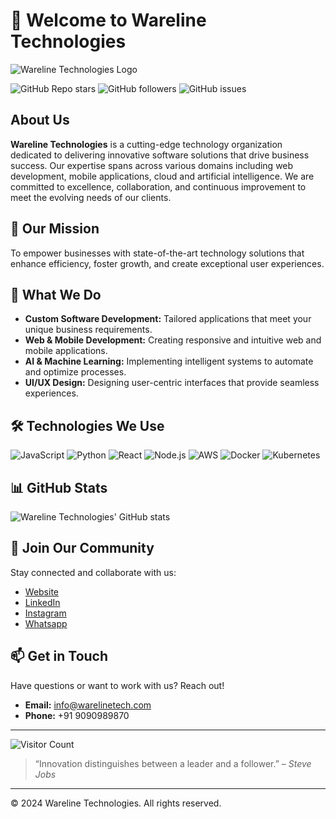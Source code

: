 # 🚀 Welcome to Wareline Technologies

![Wareline Technologies Logo](https://media.licdn.com/dms/image/v2/D4E0BAQEB0KTj9IYnNA/company-logo_200_200/company-logo_200_200/0/1715762058867/warelinetech_logo?e=2147483647&v=beta&t=bsoCcDm34XjhTfYmm3YPq08UqTlNb4Hjome6f4PzRto)

![GitHub Repo stars](https://img.shields.io/github/stars/warelineTechnologies?style=social)
![GitHub followers](https://img.shields.io/github/followers/warelineTechnologies?style=social)
![GitHub issues](https://img.shields.io/github/issues/warelineTechnologies?style=flat-square)

## About Us

**Wareline Technologies** is a cutting-edge technology organization dedicated to delivering innovative software solutions that drive business success. Our expertise spans across various domains including web development, mobile applications, cloud and artificial intelligence. We are committed to excellence, collaboration, and continuous improvement to meet the evolving needs of our clients.

## 🌟 Our Mission

To empower businesses with state-of-the-art technology solutions that enhance efficiency, foster growth, and create exceptional user experiences.

## 🔧 What We Do

- **Custom Software Development:** Tailored applications that meet your unique business requirements.
- **Web & Mobile Development:** Creating responsive and intuitive web and mobile applications.
- **AI & Machine Learning:** Implementing intelligent systems to automate and optimize processes.
- **UI/UX Design:** Designing user-centric interfaces that provide seamless experiences.

## 🛠️ Technologies We Use

![JavaScript](https://img.shields.io/badge/-JavaScript-F7DF1E?logo=javascript&logoColor=black)
![Python](https://img.shields.io/badge/-Python-3776AB?logo=python&logoColor=white)
![React](https://img.shields.io/badge/-React-61DAFB?logo=react&logoColor=black)
![Node.js](https://img.shields.io/badge/-Node.js-339933?logo=node.js&logoColor=white)
![AWS](https://img.shields.io/badge/-AWS-FF9900?logo=amazon-aws&logoColor=white)
![Docker](https://img.shields.io/badge/-Docker-2496ED?logo=docker&logoColor=white)
![Kubernetes](https://img.shields.io/badge/-Kubernetes-326CE5?logo=kubernetes&logoColor=white)

## 📊 GitHub Stats

![Wareline Technologies' GitHub stats](https://github-readme-stats.vercel.app/api/orgs/warelineTechnologies?theme=dark&hide=contribs,prs)

## 👥 Join Our Community

Stay connected and collaborate with us:

- [Website](https://warelinetech.com/)
- [LinkedIn](https://www.linkedin.com/company/warelinetech)
- [Instagram](https://www.instagram.com/warelinetech)
- [Whatsapp](https://api.whatsapp.com/send/?phone=919090989877&text&type=phone_number&app_absent=0)

## 📫 Get in Touch

Have questions or want to work with us? Reach out!

- **Email:** [info@warelinetech.com](mailto:info@warelinetech.com)
- **Phone:** +91 9090989870

---

![Visitor Count](https://visitor-badge.laobi.icu/badge?page_id=warelineTechnologies)

> “Innovation distinguishes between a leader and a follower.” – *Steve Jobs*

---

© 2024 Wareline Technologies. All rights reserved.
